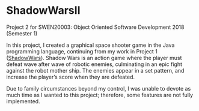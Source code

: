 # ShadowWarsII
Project 2 for SWEN20003: Object Oriented Software Development 2018 (Semester 1)

In this project, I created a graphical space shooter game in the Java programming language, continuing from my work in Project 1 ([ShadowWars](https://github.com/change-agent/ShadowWars)).
Shadow Wars is an action game where the player must defeat wave after wave of robotic enemies, culminating in an epic fight against the robot mother ship. The enemies appear in a set pattern, and increase the player’s score when they are defeated.

Due to family circumstances beyond my control, I was unable to devote as much time as I wanted to this project; therefore, some features are not fully implemented.
